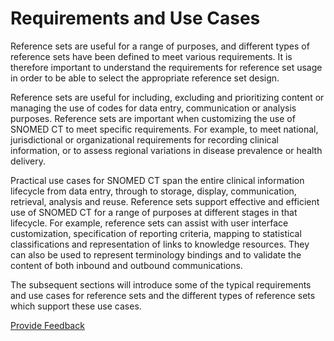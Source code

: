 # Requirements and Use Cases

Reference sets are useful for a range of purposes, and different types of reference sets have been defined to meet various requirements. It is therefore important to understand the requirements for reference set usage in order to be able to select the appropriate reference set design.

Reference sets are useful for including, excluding and prioritizing content or managing the use of codes for data entry, communication or analysis purposes. Reference sets are important when customizing the use of SNOMED CT to meet specific requirements. For example, to meet national, jurisdictional or organizational requirements for recording clinical information, or to assess regional variations in disease prevalence or health delivery.

Practical use cases for SNOMED CT span the entire clinical information lifecycle from data entry, through to storage, display, communication, retrieval, analysis and reuse. Reference sets support effective and efficient use of SNOMED CT for a range of purposes at different stages in that lifecycle. For example, reference sets can assist with user interface customization, specification of reporting criteria, mapping to statistical classifications and representation of links to knowledge resources. They can also be used to represent terminology bindings and to validate the content of both inbound and outbound communications.

The subsequent sections will introduce some of the typical requirements and use cases for reference sets and the different types of reference sets which support these use cases.






<a href="https://docs.google.com/forms/d/e/1FAIpQLScTmbZIf0UEQwYDkY27EEWBkaiYkHSbR0_9DmFrMLXoQLyL7Q/viewform?usp=pp_url&entry.1767247133=Refset+Guide&entry.670899847=Requirements%20and%20Use%20Cases" class="button primary">Provide Feedback</a>
